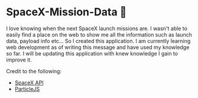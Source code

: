 # SpaceX-Mission-Data 🚀

I love knowing when the next SpaceX launch missions are. I wasn't able to easily find a place on the web to show me all the information such as launch data, payload info etc... So I created this application.  I am currently learning web development as of writing this message and have used my knowledge so far. I will be updating this application with knew knowledge I gain to improve it.

Credit to the following:
+ [SpaceX API](https://github.com/r-spacex/SpaceX-API)
+ [ParticleJS](https://vincentgarreau.com/particles.js/)
